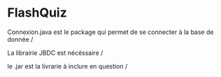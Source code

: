 # FlashQuiz

Connexion.java est le package qui permet de se connecter à la base de donnée /

La librairie JBDC est nécéssaire / 

le .jar est la livrarie à inclure en question / 
